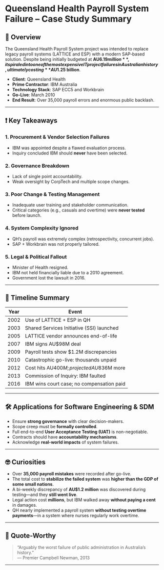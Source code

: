 
# Queensland Health Payroll System Failure – Case Study Summary

## 🧾 Overview

The Queensland Health Payroll System project was intended to replace legacy payroll systems (LATTICE and ESP) with a modern SAP-based solution. Despite being initially budgeted at **AU$6.19 million**, it spiraled into one of the most expensive IT project failures in Australian history, ultimately costing **AU$1.25 billion**.

- **Client**: Queensland Health
- **Prime Contractor**: IBM Australia
- **Technology Stack**: SAP ECC5 and Workbrain
- **Go-Live**: March 2010
- **End Result**: Over 35,000 payroll errors and enormous public backlash.

---

## ❗ Key Takeaways

### 1. Procurement & Vendor Selection Failures
- IBM was appointed despite a flawed evaluation process.
- Inquiry concluded IBM should **never** have been selected.

### 2. Governance Breakdown
- Lack of single point accountability.
- Weak oversight by CorpTech and multiple scope changes.

### 3. Poor Change & Testing Management
- Inadequate user training and stakeholder communication.
- Critical categories (e.g., casuals and overtime) were **never tested** before launch.

### 4. System Complexity Ignored
- QH’s payroll was extremely complex (retrospectivity, concurrent jobs).
- SAP + Workbrain was not properly tailored.

### 5. Legal & Political Fallout
- Minister of Health resigned.
- IBM not held financially liable due to a 2010 agreement.
- Government lost the lawsuit in 2016.

---

## 🔁 Timeline Summary

| Year | Event |
|------|-------|
| 2002 | Use of LATTICE + ESP in QH |
| 2003 | Shared Services Initiative (SSI) launched |
| 2005 | LATTICE vendor announces end-of-life |
| 2007 | IBM signs AU$98M deal |
| 2009 | Payroll tests show $1.2M discrepancies |
| 2010 | Catastrophic go-live: thousands unpaid |
| 2012 | Cost hits AU$400M; projected AU$836M more |
| 2013 | Commission of Inquiry: IBM faulted |
| 2016 | IBM wins court case; no compensation paid |

---

## 🛠️ Applications for Software Engineering & SDM

- Ensure **strong governance** with clear decision-makers.
- Scope creep must be **formally controlled**.
- Full end-to-end **User Acceptance Testing (UAT)** is non-negotiable.
- Contracts should have **accountability mechanisms**.
- Acknowledge **real-world impacts** of system failures.

---

## 🤓 Curiosities

- Over **35,000 payroll mistakes** were recorded after go-live.
- The total cost to **stabilize the failed system** was **higher than the GDP of some small nations**.
- A bi-weekly discrepancy of **AU$1.2 million** was discovered during testing—and they **still went live**.
- Legal action cost **millions**, but IBM walked away **without paying a cent** in damages.
- QH nearly implemented a payroll system **without testing overtime payments**—in a system where nurses regularly work overtime.

---

## 💬 Quote-Worthy

> “Arguably the worst failure of public administration in Australia’s history.”  
> — Premier Campbell Newman, 2013

---
